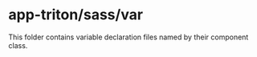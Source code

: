 # app-triton/sass/var

This folder contains variable declaration files named by their component class.
